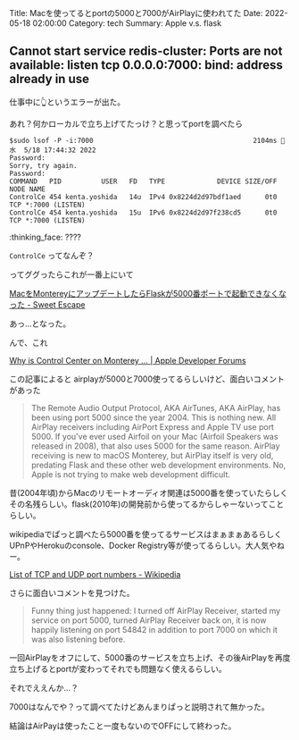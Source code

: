 Title: Macを使ってるとportの5000と7000がAirPlayに使われてた
Date: 2022-05-18 02:00:00
Category: tech
Summary: Apple v.s. flask

## Cannot start service redis-cluster: Ports are not available: listen tcp 0.0.0.0:7000: bind: address already in use

仕事中に👆というエラーが出た。

あれ？何かローカルで立ち上げてたっけ？と思ってportを調べたら

```shell
$sudo lsof -P -i:7000                                        2104ms  水  5/18 17:44:32 2022
Password:
Sorry, try again.
Password:
COMMAND   PID          USER   FD   TYPE             DEVICE SIZE/OFF NODE NAME
ControlCe 454 kenta.yoshida   14u  IPv4 0x8224d2d97bdf1aed      0t0  TCP *:7000 (LISTEN)
ControlCe 454 kenta.yoshida   15u  IPv6 0x8224d2d97f238cd5      0t0  TCP *:7000 (LISTEN)
```

:thinking_face: ????

`ControlCe` ってなんぞ？

ってググったらこれが一番上にいて

[MacをMontereyにアップデートしたらFlaskが5000番ポートで起動できなくなった - Sweet Escape](https://www.keisuke69.net/entry/2021/10/29/012608)

あっ…となった。

んで、これ

[Why is Control Center on Monterey … | Apple Developer Forums](https://developer.apple.com/forums/thread/682332)

この記事によると airplayが5000と7000使ってるらしいけど、面白いコメントがあった

> The Remote Audio Output Protocol, AKA AirTunes, AKA AirPlay, has been using port 5000 since the year 2004. This is nothing new. All AirPlay receivers including AirPort Express and Apple TV use port 5000. If you've ever used Airfoil on your Mac (Airfoil Speakers was released in 2008), that also uses 5000 for the same reason. AirPlay receiving is new to macOS Monterey, but AirPlay itself is very old, predating Flask and these other web development environments. No, Apple is not trying to make web development difficult.

昔(2004年頃)からMacのリモートオーディオ関連は5000番を使っていたらしくその名残らしい。flask(2010年)の開発前から使ってるからしゃーないってことらしい。

wikipediaでぱっと調べたら5000番を使ってるサービスはまぁまぁあるらしくUPnPやHerokuのconsole、Docker Registry等が使ってるらしい。大人気やねー。

[List of TCP and UDP port numbers - Wikipedia](https://en.wikipedia.org/wiki/List_of_TCP_and_UDP_port_numbers)

さらに面白いコメントを見つけた。

> Funny thing just happened: I turned off AirPlay Receiver, started my service on port 5000, turned AirPlay Receiver back on, it is now happily listening on port 54842 in addition to port 7000 on which it was also listening before.

一回AirPlayをオフにして、5000番のサービスを立ち上げ、その後AirPlayを再度立ち上げるとportが変わってそれでも問題なく使えるらしい。

それでええんか…？

7000はなんでや？って調べてたけどあんまりぱっと説明されて無かった。

結論はAirPayは使ったこと一度もないのでOFFにして終わった。

